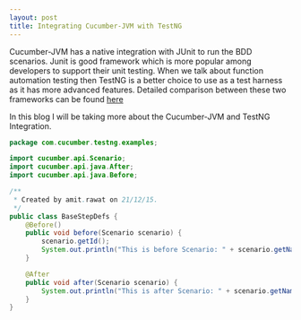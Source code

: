 ```yaml
---
layout: post
title: Integrating Cucumber-JVM with TestNG
---
```


Cucumber-JVM has a native integration with JUnit to run the BDD scenarios. Junit is good framework which is more popular among developers to support their unit testing. When we talk about function automation testing then TestNG is a better choice to use as a test harness as it has more advanced features. Detailed comparison between these two frameworks can be found [here](http://www.mkyong.com/unittest/junit-4-vs-testng-comparison/)

In this blog I will be taking more about the Cucumber-JVM and TestNG Integration.

```java
package com.cucumber.testng.examples;

import cucumber.api.Scenario;
import cucumber.api.java.After;
import cucumber.api.java.Before;

/**
 * Created by amit.rawat on 21/12/15.
 */
public class BaseStepDefs {
    @Before()
    public void before(Scenario scenario) {
        scenario.getId();
        System.out.println("This is before Scenario: " + scenario.getName().toString());
    }

    @After
    public void after(Scenario scenario) {
        System.out.println("This is after Scenario: " + scenario.getName().toString());
    }
}
```

